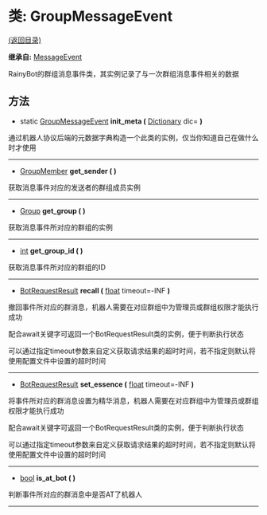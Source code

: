 # 类: GroupMessageEvent  
[(返回目录)](README.md)  
  
**继承自:** [MessageEvent](MessageEvent.md)  
  
RainyBot的群组消息事件类，其实例记录了与一次群组消息事件相关的数据  
  
## 方法 
  
- static [GroupMessageEvent](GroupMessageEvent.md) **init_meta (** [Dictionary](https://docs.godotengine.org/en/latest/classes/class_dictionary.html) dic= **)**  
  
通过机器人协议后端的元数据字典构造一个此类的实例，仅当你知道自己在做什么时才使用  
  
---  
  
-  [GroupMember](GroupMember.md) **get_sender ( )**  
  
获取消息事件对应的发送者的群组成员实例  
  
---  
  
-  [Group](Group.md) **get_group ( )**  
  
获取消息事件所对应的群组的实例  
  
---  
  
-  [int](https://docs.godotengine.org/en/latest/classes/class_int.html) **get_group_id ( )**  
  
获取消息事件所对应的群组的ID  
  
---  
  
-  [BotRequestResult](BotRequestResult.md) **recall (** [float](https://docs.godotengine.org/en/latest/classes/class_float.html) timeout=-INF **)**  
  
撤回事件所对应的群消息，机器人需要在对应群组中为管理员或群组权限才能执行成功   
  
配合await关键字可返回一个BotRequestResult类的实例，便于判断执行状态   
  
可以通过指定timeout参数来自定义获取请求结果的超时时间，若不指定则默认将使用配置文件中设置的超时时间  
  
---  
  
-  [BotRequestResult](BotRequestResult.md) **set_essence (** [float](https://docs.godotengine.org/en/latest/classes/class_float.html) timeout=-INF **)**  
  
将事件所对应的群消息设置为精华消息，机器人需要在对应群组中为管理员或群组权限才能执行成功   
  
配合await关键字可返回一个BotRequestResult类的实例，便于判断执行状态   
  
可以通过指定timeout参数来自定义获取请求结果的超时时间，若不指定则默认将使用配置文件中设置的超时时间  
  
---  
  
-  [bool](https://docs.godotengine.org/en/latest/classes/class_bool.html) **is_at_bot ( )**  
  
判断事件所对应的群消息中是否AT了机器人  
  
---  
  

